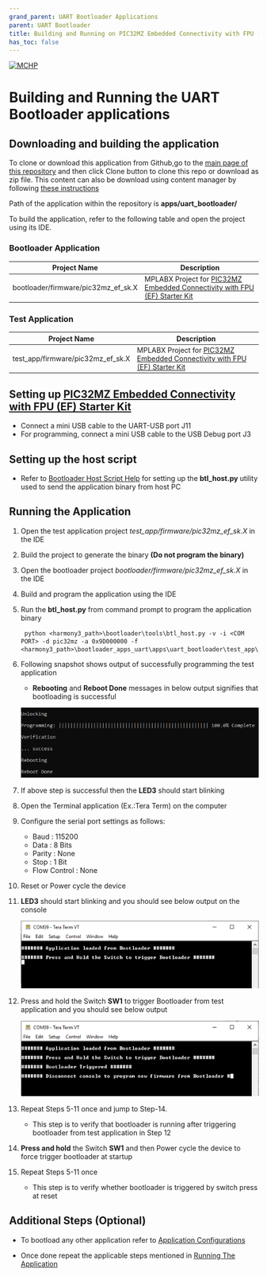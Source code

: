 ```yaml
---
grand_parent: UART Bootloader Applications
parent: UART Bootloader
title: Building and Running on PIC32MZ Embedded Connectivity with FPU (EF) Starter Kit
has_toc: false
---
```


[![MCHP](https://www.microchip.com/ResourcePackages/Microchip/assets/dist/images/logo.png)](https://www.microchip.com)

# Building and Running the UART Bootloader applications

## Downloading and building the application

To clone or download this application from Github,go to the [main page of this repository](https://github.com/Microchip-MPLAB-Harmony/bootloader_apps_uart) and then click Clone button to clone this repo or download as zip file. This content can also be download using content manager by following [these instructions](https://github.com/Microchip-MPLAB-Harmony/contentmanager/wiki)

Path of the application within the repository is **apps/uart_bootloader/**

To build the application, refer to the following table and open the project using its IDE.

### Bootloader Application

| Project Name      | Description                                    |
| ----------------- | ---------------------------------------------- |
| bootloader/firmware/pic32mz_ef_sk.X    | MPLABX Project for [PIC32MZ Embedded Connectivity with FPU (EF) Starter Kit](https://www.microchip.com/Developmenttools/ProductDetails/Dm320007)|

### Test Application

| Project Name      | Description                                    |
| ----------------- | ---------------------------------------------- |
| test_app/firmware/pic32mz_ef_sk.X    | MPLABX Project for [PIC32MZ Embedded Connectivity with FPU (EF) Starter Kit](https://www.microchip.com/Developmenttools/ProductDetails/Dm320007)|

## Setting up [PIC32MZ Embedded Connectivity with FPU (EF) Starter Kit](https://www.microchip.com/Developmenttools/ProductDetails/Dm320007)

 - Connect a mini USB cable to the UART-USB port J11
 - For programming, connect a mini USB cable to the USB Debug port J3

## Setting up the host script

- Refer to [Bootloader Host Script Help](../../../tools/docs/readme_btl_host.md) for setting up the **btl_host.py** utility used to send the application binary from host PC

## Running the Application

1. Open the test application project *test_app/firmware/pic32mz_ef_sk.X* in the IDE
2. Build the project to generate the binary **(Do not program the binary)**
3. Open the bootloader project *bootloader/firmware/pic32mz_ef_sk.X* in the IDE
4. Build and program the application using the IDE

5. Run the **btl_host.py** from command prompt to program the application binary

        python <harmony3_path>\bootloader\tools\btl_host.py -v -i <COM PORT> -d pic32mz -a 0x9D000000 -f <harmony3_path>\bootloader_apps_uart\apps\uart_bootloader\test_app\firmware\pic32mz_ef_sk.X\dist\pic32mz_ef_sk\production\pic32mz_ef_sk.X.production.bin

6. Following snapshot shows output of successfully programming the test application
    - **Rebooting** and **Reboot Done** messages in below output signifies that bootloading is successful

    ![output](./images/btl_host_output.png)

7. If above step is successful then the **LED3** should start blinking
8. Open the Terminal application (Ex.:Tera Term) on the computer
9. Configure the serial port settings as follows:
    - Baud : 115200
    - Data : 8 Bits
    - Parity : None
    - Stop : 1 Bit
    - Flow Control : None

10. Reset or Power cycle the device
11. **LED3** should start blinking and you should see below output on the console

    ![output](./images/btl_uart_test_app_console_success.png)

12. Press and hold the Switch **SW1** to trigger Bootloader from test application and you should see below output

    ![output](./images/btl_uart_test_app_console_trigger_bootloader.png)

13. Repeat Steps 5-11 once and jump to Step-14.
    - This step is to verify that bootloader is running after triggering bootloader from test application in Step 12

14. **Press and hold** the Switch **SW1** and then Power cycle the device to force trigger bootloader at startup
15. Repeat Steps 5-11 once
    - This step is to verify whether bootloader is triggered by switch press at reset


## Additional Steps (Optional)
- To bootload any other application refer to [Application Configurations](../../docs/readme_configure_application_pic32m.md)

- Once done repeat the applicable steps mentioned in [Running The Application](#running-the-application)
